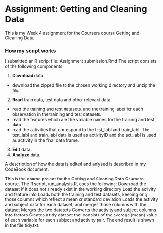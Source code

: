 # Assignment: Getting and Cleaning Data
This is my Week 4 assignment for the Coursera course Getting and Cleaning Data.

### How my script works
I submitted an R script file: Assignment submission.Rmd
The script consists of the following components 
1. **Download** data.  
+ download the zipped file to the chosen working directory and unzip the file.
2. **Read** train data, test data and other relevant data. 
+ read the training and test datasets, and the training label for each observation in the training and test datasets. 
+ read the features which are the variable names for the training and test data
+ read the activities that correspond to the test_labl and train_labl. The test_labl and train_labl data is used as activityID and the act_labl is used as activity in the final data frame.  
3. **Edit** data.  
4. **Analyze** data.  

A description of how the data is edited and anlysed is described in my CodeBook document.

This is the course project for the Getting and Cleaning Data Coursera course. The R script, run_analysis.R, does the following:
Download the dataset if it does not already exist in the working directory
Load the activity and feature info
Loads both the training and test datasets, keeping only those columns which reflect a mean or standard deviation
Loads the activity and subject data for each dataset, and merges those columns with the dataset
Merges the two datasets
Converts the activity and subject columns into factors
Creates a tidy dataset that consists of the average (mean) value of each variable for each subject and activity pair.
The end result is shown in the file tidy.txt.
